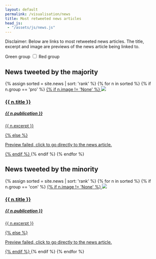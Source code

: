 ```yaml
---
layout: default
permalink: /visualisation/news
title: Most retweeted news articles
head_js:
 - "/assets/js/news.js"
---
```



Disclaimer: Below are links to most retweeted news articles. The title, excerpt and image are previews of the news article being linked to.

<div class="toggle text-center">
  <span class="green">Green group</span>
  <label class="switch"><input type="checkbox" onclick="Redraw(this)"><span class="slider"></span></label>
  <span class="red">Red group</span>
</div>


<div id="news-pro">
<h2 class="text-center">News tweeted by the majority</h2>
{% assign sorted = site.news | sort: 'rank' %}
{% for n in sorted %}
  {% if n.group == 'pro' %}
  <a class="col-1-of-3" href="{{ n.url }}" target="_blank">
  {% if n.image != 'None' %}
    <img src="{{ n.image }}">
    <h3>{{ n.title }}</h3>
    <h5>{{ n.publication }}</h5>
    <p>{{ n.excerpt }}</p>
  {% else %}
    <div class="preview-failed">
    <p>Preview failed, click to go directly to the news article.</p>
    </div>
  {% endif %}
  </a>
  {% endif %}
{% endfor %}
</div>

<div id="news-con" class="hide">
<h2 class="text-center">News tweeted by the minority</h2>
{% assign sorted = site.news | sort: 'rank' %}
{% for n in sorted %}
  {% if n.group == 'con' %}
  <a class="col-1-of-3" href="{{ n.url }}" target="_blank">
  {% if n.image != 'None' %}
    <img src="{{ n.image }}">
    <h3>{{ n.title }}</h3>
    <h5>{{ n.publication }}</h5>
    <p>{{ n.excerpt }}</p>
  {% else %}
    <div class="preview-failed">
    <p>Preview failed, click to go directly to the news article.</p>
    </div>
  {% endif %}
  </a>
  {% endif %}
{% endfor %}
</div>
